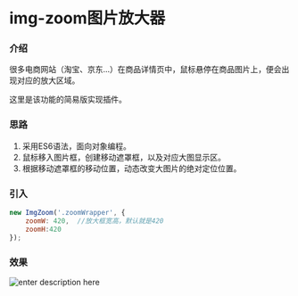 # img-zoom图片放大器
### 介绍
很多电商网站（淘宝、京东...）在商品详情页中，鼠标悬停在商品图片上，便会出现对应的放大区域。

这里是该功能的简易版实现插件。

### 思路
1. 采用ES6语法，面向对象编程。
2. 鼠标移入图片框，创建移动遮罩框，以及对应大图显示区。
3. 根据移动遮罩框的移动位置，动态改变大图片的绝对定位位置。

### 引入

``` javascript
new ImgZoom('.zoomWrapper', {
	zoomW: 420,  //放大框宽高，默认就是420
	zoomH:420
});
```


### 效果

![enter description here][1]


  [1]: ./images/zoom.gif "zoom.gif"